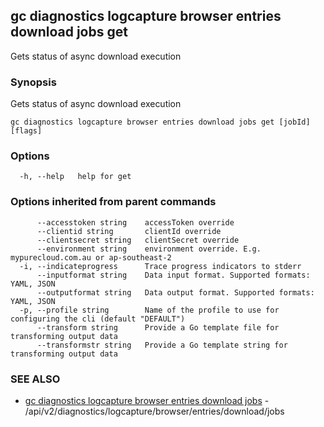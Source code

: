 ## gc diagnostics logcapture browser entries download jobs get

Gets status of async download execution

### Synopsis

Gets status of async download execution

```
gc diagnostics logcapture browser entries download jobs get [jobId] [flags]
```

### Options

```
  -h, --help   help for get
```

### Options inherited from parent commands

```
      --accesstoken string    accessToken override
      --clientid string       clientId override
      --clientsecret string   clientSecret override
      --environment string    environment override. E.g. mypurecloud.com.au or ap-southeast-2
  -i, --indicateprogress      Trace progress indicators to stderr
      --inputformat string    Data input format. Supported formats: YAML, JSON
      --outputformat string   Data output format. Supported formats: YAML, JSON
  -p, --profile string        Name of the profile to use for configuring the cli (default "DEFAULT")
      --transform string      Provide a Go template file for transforming output data
      --transformstr string   Provide a Go template string for transforming output data
```

### SEE ALSO

* [gc diagnostics logcapture browser entries download jobs](gc_diagnostics_logcapture_browser_entries_download_jobs.html)	 - /api/v2/diagnostics/logcapture/browser/entries/download/jobs


